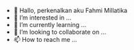 - 👋 Hallo, perkenalkan aku Fahmi Millatika
- 👀 I’m interested in ...
- 🌱 I’m currently learning ...
- 💞️ I’m looking to collaborate on ...
- 📫 How to reach me ...

<!---
FahmiMillatika/FahmiMillatika is a ✨ special ✨ repository because its `README.md` (this file) appears on your GitHub profile.
You can click the Preview link to take a look at your changes.
--->
